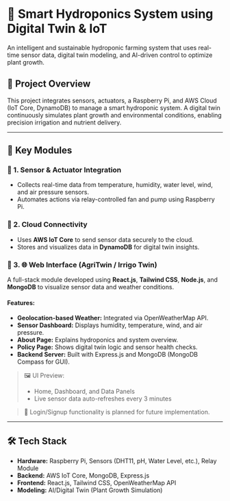 # 🌿 Smart Hydroponics System using Digital Twin & IoT

An intelligent and sustainable hydroponic farming system that uses real-time sensor data, digital twin modeling, and AI-driven control to optimize plant growth.

## 📌 Project Overview

This project integrates sensors, actuators, a Raspberry Pi, and AWS Cloud (IoT Core, DynamoDB) to manage a smart hydroponic system. A digital twin continuously simulates plant growth and environmental conditions, enabling precision irrigation and nutrient delivery.

---

## 🧩 Key Modules

### 🔷 1. Sensor & Actuator Integration
- Collects real-time data from temperature, humidity, water level, wind, and air pressure sensors.
- Automates actions via relay-controlled fan and pump using Raspberry Pi.

### 🔷 2. Cloud Connectivity
- Uses **AWS IoT Core** to send sensor data securely to the cloud.
- Stores and visualizes data in **DynamoDB** for digital twin insights.

### 🔷 3. 🌐 Web Interface (AgriTwin / Irrigo Twin)

A full-stack module developed using **React.js**, **Tailwind CSS**, **Node.js**, and **MongoDB** to visualize sensor data and weather conditions.

#### Features:
- **Geolocation-based Weather:** Integrated via OpenWeatherMap API.
- **Sensor Dashboard:** Displays humidity, temperature, wind, and air pressure.
- **About Page:** Explains hydroponics and system overview.
- **Policy Page:** Shows digital twin logic and sensor health checks.
- **Backend Server:** Built with Express.js and MongoDB (MongoDB Compass for GUI).

> 🖼️ UI Preview:
> - Home, Dashboard, and Data Panels
> - Live sensor data auto-refreshes every 3 minutes

> 🔧 Login/Signup functionality is planned for future implementation.

---

## 🛠 Tech Stack

- **Hardware:** Raspberry Pi, Sensors (DHT11, pH, Water Level, etc.), Relay Module
- **Backend:** AWS IoT Core, MongoDB, Express.js
- **Frontend:** React.js, Tailwind CSS, OpenWeatherMap API
- **Modeling:** AI/Digital Twin (Plant Growth Simulation)


